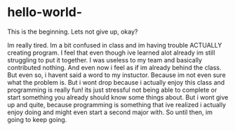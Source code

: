 # hello-world-
This is the beginning. Lets not give up, okay?

Im really tired. Im a bit confused in class and im having trouble ACTUALLY creating  program. I feel that even though ive learned alot already im still struggling to put it together. I was useless to my team and basically contributed nothing. And even now i feel as if im already behind the class. But even so, i havent said a word to my instuctor. Because im not even sure what the problem is. But i wont drop because i actually enjoy this class and programming is really fun! its just stressful not being able to complete or start something you already should know some things about. But i wont give up and quite, because programming is something that ive realized i actually enjoy doing and might even start a second major with. So until then, im going to keep going.

